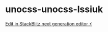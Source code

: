 # unocss-unocss-lssiuk

[Edit in StackBlitz next generation editor ⚡️](https://stackblitz.com/~/github.com/PNP-cpp/unocss-unocss-lssiuk)